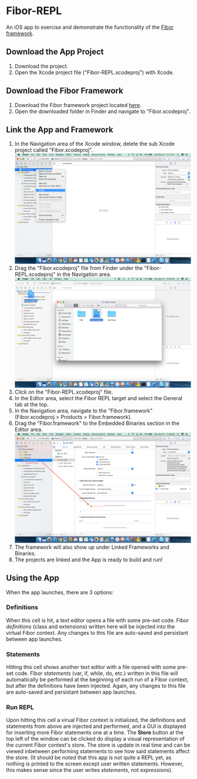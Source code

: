 # Fibor-REPL
An iOS app to exercise and demonstrate the functionality of the [Fibor framework](https://github.com/Tristan67/Fibor). 


## Download the App Project
1. Download the project. 
2. Open the Xcode project file ("Fibor-REPL.xcodeproj") with Xcode. 


## Download the Fibor Framework
1. Download the Fibor framework project located [here](https://github.com/Tristan67/Fibor). 
2. Open the downloaded folder in Finder and navigate to "Fibor.xcodeproj".


## Link the App and Framework
1. In the Navigation area of the Xcode window, delete the sub Xcode project called "Fibor.xcodeproj". 
![img1](https://github.com/Tristan67/Fibor-REPL/blob/master/img1.png)
2. Drag the "Fibor.xcodeproj" file from Finder under the "Fibor-REPL.xcodeproj" in the Navigation area. 
![img2](https://github.com/Tristan67/Fibor-REPL/blob/master/img2.png)
3. Click on the "Fibor-REPL.xcodeproj" file. 
4. In the Editor area, select the Fibor REPL target and select the General tab at the top. 
5. In the Navigation area, navigate to the "Fibor.framework" (Fibor.xcodeproj > Products > Fibor.framework). 
6. Drag the "Fibor.framework" to the Embedded Binaries section in the Editor area. 
![img3](https://github.com/Tristan67/Fibor-REPL/blob/master/img3.png)
7. The framework will also show up under Linked Frameworks and Binaries. 
8. The projects are linked and the App is ready to build and run! 


## Using the App
When the app launches, there are 3 options: 

### Definitions 
When this cell is hit, a text editor opens a file with some pre-set code. Fibor *definitions* (class and extensions) written here will be injected into the virtual Fibor context. Any changes to this file are auto-saved and persistant between app launches. 

### Statements
Hitting this cell shows another text editor with a file opened with some pre-set code. Fibor *statements* (var, if, while, do, etc.) written in this file will automatically be performed at the beginning of each run of a Fibor context, but after the definitions have been injected. Again, any changes to this file are auto-saved and persistant between app launches. 

### Run REPL
Upon hitting this cell a virual Fibor context is initialized, the definitions and statements from above are injected and performed, and a GUI is displayed for inserting more Fibor statements one at a time. 
The **Store** button at the top left of the window can be clicked do display a visual representation of the current Fibor context's store. The store is update in real time and can be viewed inbetween performing statements to see how said statements affect the store. 
(It should be noted that this app is not quite a REPL yet, as nothing is printed to the screen except user written statements. However, this makes sense since the user writes *statements*, not *expressions*). 
